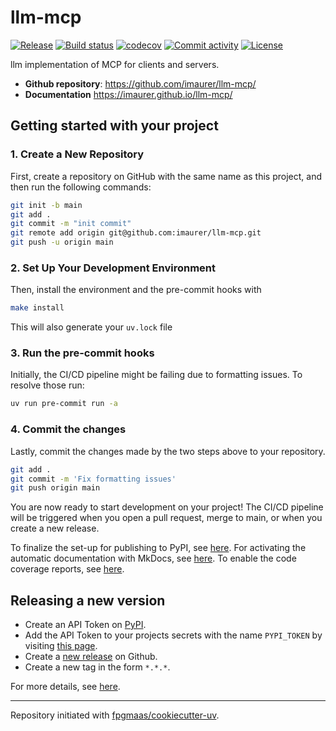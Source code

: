 # llm-mcp

[![Release](https://img.shields.io/github/v/release/imaurer/llm-mcp)](https://img.shields.io/github/v/release/imaurer/llm-mcp)
[![Build status](https://img.shields.io/github/actions/workflow/status/imaurer/llm-mcp/main.yml?branch=main)](https://github.com/imaurer/llm-mcp/actions/workflows/main.yml?query=branch%3Amain)
[![codecov](https://codecov.io/gh/imaurer/llm-mcp/branch/main/graph/badge.svg)](https://codecov.io/gh/imaurer/llm-mcp)
[![Commit activity](https://img.shields.io/github/commit-activity/m/imaurer/llm-mcp)](https://img.shields.io/github/commit-activity/m/imaurer/llm-mcp)
[![License](https://img.shields.io/github/license/imaurer/llm-mcp)](https://img.shields.io/github/license/imaurer/llm-mcp)

llm implementation of MCP for clients and servers.

- **Github repository**: <https://github.com/imaurer/llm-mcp/>
- **Documentation** <https://imaurer.github.io/llm-mcp/>

## Getting started with your project

### 1. Create a New Repository

First, create a repository on GitHub with the same name as this project, and then run the following commands:

```bash
git init -b main
git add .
git commit -m "init commit"
git remote add origin git@github.com:imaurer/llm-mcp.git
git push -u origin main
```

### 2. Set Up Your Development Environment

Then, install the environment and the pre-commit hooks with

```bash
make install
```

This will also generate your `uv.lock` file

### 3. Run the pre-commit hooks

Initially, the CI/CD pipeline might be failing due to formatting issues. To resolve those run:

```bash
uv run pre-commit run -a
```

### 4. Commit the changes

Lastly, commit the changes made by the two steps above to your repository.

```bash
git add .
git commit -m 'Fix formatting issues'
git push origin main
```

You are now ready to start development on your project!
The CI/CD pipeline will be triggered when you open a pull request, merge to main, or when you create a new release.

To finalize the set-up for publishing to PyPI, see [here](https://fpgmaas.github.io/cookiecutter-uv/features/publishing/#set-up-for-pypi).
For activating the automatic documentation with MkDocs, see [here](https://fpgmaas.github.io/cookiecutter-uv/features/mkdocs/#enabling-the-documentation-on-github).
To enable the code coverage reports, see [here](https://fpgmaas.github.io/cookiecutter-uv/features/codecov/).

## Releasing a new version

- Create an API Token on [PyPI](https://pypi.org/).
- Add the API Token to your projects secrets with the name `PYPI_TOKEN` by visiting [this page](https://github.com/imaurer/llm-mcp/settings/secrets/actions/new).
- Create a [new release](https://github.com/imaurer/llm-mcp/releases/new) on Github.
- Create a new tag in the form `*.*.*`.

For more details, see [here](https://fpgmaas.github.io/cookiecutter-uv/features/cicd/#how-to-trigger-a-release).

---

Repository initiated with [fpgmaas/cookiecutter-uv](https://github.com/fpgmaas/cookiecutter-uv).
